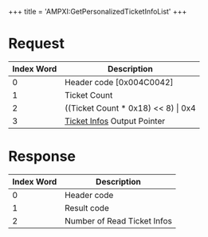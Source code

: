 +++
title = 'AMPXI:GetPersonalizedTicketInfoList'
+++

# Request

| Index Word | Description                                                                       |
|------------|-----------------------------------------------------------------------------------|
| 0          | Header code \[0x004C0042\]                                                        |
| 1          | Ticket Count                                                                      |
| 2          | ((Ticket Count \* 0x18) \<\< 8) \| 0x4                                            |
| 3          | [Ticket Infos](Application_Manager_Services#TicketInfo "wikilink") Output Pointer |

# Response

| Index Word | Description                 |
|------------|-----------------------------|
| 0          | Header code                 |
| 1          | Result code                 |
| 2          | Number of Read Ticket Infos |